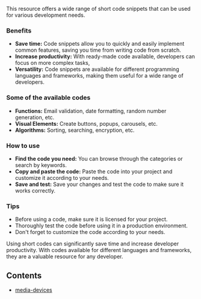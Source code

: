 This resource offers a wide range of short code snippets that can be used for various development needs.

### Benefits

- **Save time:** Code snippets allow you to quickly and easily implement common features, saving you time from writing
  code from scratch.
- **Increase productivity:** With ready-made code available, developers can focus on more complex tasks,
- **Versatility:** Code snippets are available for different programming languages and frameworks, making them useful
  for a wide range of developers.

### Some of the available codes

- **Functions:** Email validation, date formatting, random number generation, etc.
- **Visual Elements:** Create buttons, popups, carousels, etc.
- **Algorithms:** Sorting, searching, encryption, etc.

### How to use

- **Find the code you need:** You can browse through the categories or search by keywords.
- **Copy and paste the code:** Paste the code into your project and customize it according to your needs.
- **Save and test:** Save your changes and test the code to make sure it works correctly.

### Tips

- Before using a code, make sure it is licensed for your project.
- Thoroughly test the code before using it in a production environment.
- Don't forget to customize the code according to your needs.

Using short codes can significantly save time and increase developer productivity. With codes available for different
languages and frameworks, they are a valuable resource for any developer.

## Contents

- [media-devices](media-devices)
